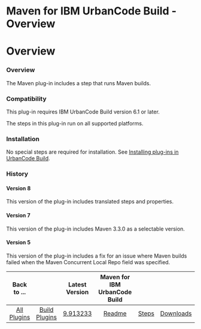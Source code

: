 
Maven for IBM UrbanCode Build - Overview
========================================

# Overview


### Overview




The Maven plug-in includes a step that runs Maven builds.

### Compatibility

This plug-in requires IBM UrbanCode Build version 6.1 or later.

The steps in this plug-in run on all supported platforms.

### Installation

No special steps are required for installation. See [Installing plug-ins in UrbanCode Build](http://www-01.ibm.com/support/knowledgecenter/#!/SS8NMD_6.1.2/com.ibm.ucbuild.doc/topics/plugin_ch.html "Installing plug-ins in UrbanCode Build").

### History

#### Version 8

This version of the plug-in includes translated steps and properties.

#### Version 7

This version of the plug-in includes Maven 3.3.0 as a selectable version.

#### Version 5

This version of the plug-in includes a fix for an issue where Maven builds failed when the Maven Concurrent Local Repo field was specified.


|Back to ...||Latest Version|Maven for IBM UrbanCode Build |||
| :---: | :---: | :---: | :---: | :---: | :---: |
|[All Plugins](../../index.md)|[Build Plugins](../README.md)|[9.913233](https://raw.githubusercontent.com/UrbanCode/IBM-UCB-PLUGINS/main/files/Maven/Maven-9.913233.zip)|[Readme](README.md)|[Steps](steps.md)|[Downloads](downloads.md)|
